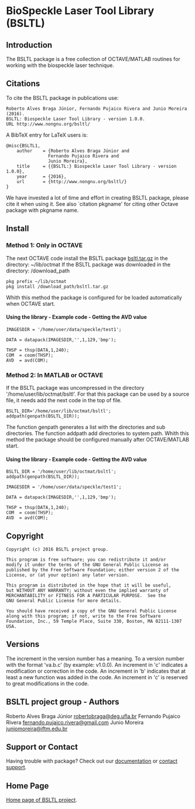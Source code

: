 # BioSpeckle Laser Tool Library (BSLTL)


## Introduction

The BSLTL package is a free collection of OCTAVE/MATLAB routines for working with the
biospeckle laser technique.

## Citations
To cite the BSLTL package in publications use:

	Roberto Alves Braga Júnior, Fernando Pujaico Rivera and Junio Moreira (2016).
	BSLTL: Biospeckle Laser Tool Library - version 1.0.0.
	URL http://www.nongnu.org/bsltl/

A BibTeX entry for LaTeX users is:

	@misc{BSLTL1,
		author    = {Roberto Alves Braga Júnior and 
					Fernando Pujaico Rivera and 
					Junio Moreira},
		title     = {{BSLTL:} Biospeckle Laser Tool Library - version 1.0.0},
		year      = {2016},
		url       = {http://www.nongnu.org/bsltl/}
	}

We have invested a lot of time and effort in creating BSLTL package, please 
cite it when using it.  See also `citation pkgname' for citing other Octave 
package with pkgname name.

## Install

### Method 1: Only in OCTAVE
The next OCTAVE code install the BSLTL package [bsltl.tar.gz](http://download.savannah.gnu.org/releases/bsltl/) 
in the directory: ~/lib/octmat
If the BSLTL package was downloaded in the directory: /download_path

	pkg prefix ~/lib/octmat
	pkg install /download_path/bsltl.tar.gz

Whith this method the package is configured for be loaded automatically when OCTAVE start.


#### Using the library - Example code - Getting the AVD value
	IMAGESDIR = '/home/user/data/speckle/test1';

	DATA = datapack(IMAGESDIR,'',1,129,'bmp');

	THSP = thsp(DATA,1,240);
	COM  = coom(THSP);
	AVD  = avd(COM);

### Method 2: In MATLAB or OCTAVE

If the BSLTL package was uncompressed in the directory '/home/user/lib/octmat/bsltl'. 
For that this package can be used by a source file, it needs add the next code 
in the top of file.

	BSLTL_DIR='/home/user/lib/octmat/bsltl';
	addpath(genpath(BSLTL_DIR));

The function genpath generates a list with the directories and sub directories.
The function addpath add directories to system path.
Whith this method the package should be configured manually after OCTAVE/MATLAB start.

#### Using the library - Example code - Getting the AVD value

	BSLTL_DIR = '/home/user/lib/octmat/bsltl';
	addpath(genpath(BSLTL_DIR));

	IMAGESDIR = '/home/user/data/speckle/test1';

	DATA = datapack(IMAGESDIR,'',1,129,'bmp');

	THSP = thsp(DATA,1,240);
	COM  = coom(THSP);
	AVD  = avd(COM);


## Copyright

	Copyright (c) 2016 BSLTL project group.

	This program is free software; you can redistribute it and/or
	modify it under the terms of the GNU General Public License as
	published by the Free Software Foundation; either version 2 of the
	License, or (at your option) any later version.
	 
	This program is distributed in the hope that it will be useful,
	but WITHOUT ANY WARRANTY; without even the implied warranty of
	MERCHANTABILITY or FITNESS FOR A PARTICULAR PURPOSE.  See the
	GNU General Public License for more details.
	
	You should have received a copy of the GNU General Public License
	along with this program; if not, write to the Free Software
	Foundation, Inc., 59 Temple Place, Suite 330, Boston, MA 02111-1307
	USA.

## Versions

The increment in the version number has a meaning. To a version number 
with the format 'va.b.c' (by example: v1.0.0).
An increment in 'c' indicates a modification or correction in the code.
An increment in 'b' indicates that at least a new function was added in the code.
An increment in 'c' is reserved to great modifications in the code.

## BSLTL project group - Authors

Roberto Alves Braga Júnior <robertobraga@deg.ufla.br>
Fernando Pujaico Rivera    <fernando.pujaico.rivera@gmail.com> 
Junio Moreira	           <juniomoreira@iftm.edu.br>

## Support or Contact
Having trouble with package? Check out our 
[documentation](http://www.nongnu.org/bsltl/documentation.html) or 
[contact support](https://savannah.nongnu.org/mail/?group=bsltl).

## Home Page
[Home page of BSLTL project](http://www.nongnu.org/bsltl/).




